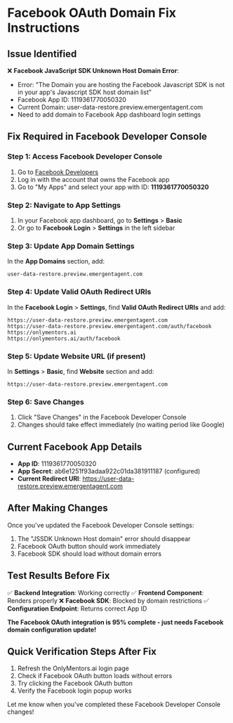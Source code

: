 # Facebook OAuth Domain Fix Instructions

## Issue Identified
❌ **Facebook JavaScript SDK Unknown Host Domain Error**: 
- Error: "The Domain you are hosting the Facebook Javascript SDK is not in your app's Javascript SDK host domain list"
- Facebook App ID: 1119361770050320
- Current Domain: user-data-restore.preview.emergentagent.com
- Need to add domain to Facebook App dashboard login settings

## Fix Required in Facebook Developer Console

### Step 1: Access Facebook Developer Console
1. Go to [Facebook Developers](https://developers.facebook.com/)
2. Log in with the account that owns the Facebook app
3. Go to "My Apps" and select your app with ID: **1119361770050320**

### Step 2: Navigate to App Settings
1. In your Facebook app dashboard, go to **Settings** > **Basic**
2. Or go to **Facebook Login** > **Settings** in the left sidebar

### Step 3: Update App Domain Settings
In the **App Domains** section, add:
```
user-data-restore.preview.emergentagent.com
```

### Step 4: Update Valid OAuth Redirect URIs
In the **Facebook Login** > **Settings**, find **Valid OAuth Redirect URIs** and add:
```
https://user-data-restore.preview.emergentagent.com
https://user-data-restore.preview.emergentagent.com/auth/facebook
https://onlymentors.ai
https://onlymentors.ai/auth/facebook
```

### Step 5: Update Website URL (if present)
In **Settings** > **Basic**, find **Website** section and add:
```
https://user-data-restore.preview.emergentagent.com
```

### Step 6: Save Changes
1. Click "Save Changes" in the Facebook Developer Console
2. Changes should take effect immediately (no waiting period like Google)

## Current Facebook App Details
- **App ID**: 1119361770050320
- **App Secret**: ab6e1251f93adaa922c01da381911187 (configured)
- **Current Redirect URI**: https://user-data-restore.preview.emergentagent.com

## After Making Changes
Once you've updated the Facebook Developer Console settings:
1. The "JSSDK Unknown Host domain" error should disappear
2. Facebook OAuth button should work immediately
3. Facebook SDK should load without domain errors

## Test Results Before Fix
✅ **Backend Integration**: Working correctly
✅ **Frontend Component**: Renders properly
❌ **Facebook SDK**: Blocked by domain restrictions
✅ **Configuration Endpoint**: Returns correct App ID

**The Facebook OAuth integration is 95% complete - just needs Facebook domain configuration update!**

## Quick Verification Steps After Fix
1. Refresh the OnlyMentors.ai login page
2. Check if Facebook OAuth button loads without errors
3. Try clicking the Facebook OAuth button
4. Verify the Facebook login popup works

Let me know when you've completed these Facebook Developer Console changes!